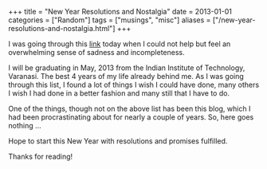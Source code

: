+++
title = "New Year Resolutions and Nostalgia"
date = 2013-01-01
categories = ["Random"]
tags = ["musings", "misc"]
aliases = ["/new-year-resolutions-and-nostalgia.html"]
+++

I was going through this [link](http://mitadmissions.org/blogs/entry/50_things)
today when I could not help but feel an overwhelming sense of sadness and
incompleteness.

I will be graduating in May, 2013 from the Indian Institute of Technology,
Varanasi. The best 4 years of my life already behind me. As I was going
through this list, I found a lot of things I wish I could have done, many
others I wish I had done in a better fashion and many still that I have to do.

One of the things, though not on the above list has been this blog, which I had
been procrastinating about for nearly a couple of years.
So, here goes nothing ...

Hope to start this New Year with resolutions and promises fulfilled.

Thanks for reading!
